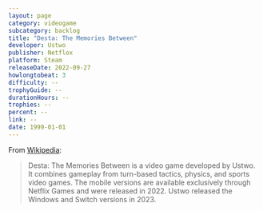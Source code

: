 ```yaml
---
layout: page
category: videogame
subcategory: backlog
title: "Desta: The Memories Between"
developer: Ustwo
publisher: Netflox
platform: Steam
releaseDate: 2022-09-27
howlongtobeat: 3
difficulty: --
trophyGuide: --
durationHours: --
trophies: --
percent: --
link: --
date: 1999-01-01
---
```


From [Wikipedia](https://en.wikipedia.org/wiki/Desta:_The_Memories_Between):

> Desta: The Memories Between is a video game developed by Ustwo. It combines gameplay from turn-based tactics, physics, and sports video games. The mobile versions are available exclusively through Netflix Games and were released in 2022. Ustwo released the Windows and Switch versions in 2023.
